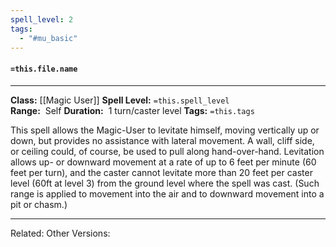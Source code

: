 ```yaml
---
spell_level: 2
tags:
  - "#mu_basic"
---
```


#### `=this.file.name`
___
**Class:** [[Magic User]]
**Spell Level:** `=this.spell_level`  
**Range:**  Self
**Duration:**  1 turn/caster level
**Tags:** `=this.tags`

This spell allows the Magic-User to levitate himself, moving vertically up or down, but provides no assistance with lateral movement. A wall, cliff side, or ceiling could, of course, be used to pull along hand-over-hand. Levitation allows up- or downward movement at a rate of up to 6 feet per minute (60 feet per turn), and the caster cannot levitate more than 20 feet per caster level (60ft at level 3) from the ground level where the spell was cast. (Such range is applied to movement into the air and to downward movement into a pit or chasm.)
___

Related: 
Other Versions:



